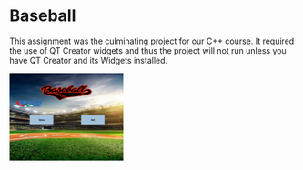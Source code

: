 # Baseball
This assignment was the culminating project for our C++ course. It required the use of QT Creator widgets and thus the project will not run unless you have QT Creator and its Widgets installed.

<img
  src="screenshots/mainPage.png"
  alt="Main Page Screenshot"
  style="display: inline-block; margin: 0 auto; max-width: 200px">

<!--
## Screenshots
![Main Page](screenshots/mainPage.png)
![Main Menu](screenshots/mainMenu.png)
![Sorted Data](screenshots/sortedData.png)
![Sorted Data 2](screenshots/sortedData2.png)
![Planned Trip](screenshots/plannedTrip.png)-->
